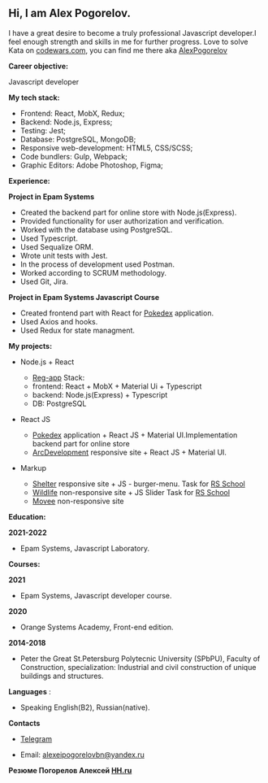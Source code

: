 ## Hi, I am Alex Pogorelov.

I have a great desire to become a truly professional Javascript developer.I feel enough strength and skills in me for further progress.
Love to solve Kata on [codewars.com](https://www.codewars.com/), you can find me there aka [AlexPogorelov](https://www.codewars.com/users/AlexPogorelov)

**Career objective:**

Javascript developer

**My tech stack:** 
* Frontend: React, MobX, Redux;
* Backend: Node.js, Express;
* Testing: Jest;
* Database: PostgreSQL, MongoDB;
* Responsive web-development: HTML5, CSS/SCSS;
* Code bundlers: Gulp, Webpack;
* Graphic Editors: Adobe Photoshop, Figma;

**Experience:**

**Project in Epam Systems**

* Сreated the backend part for online store with Node.js(Express).
* Provided functionality for user authorization and verification.
* Worked with the database using PostgreSQL.
* Used Typescript.
* Used Sequalize ORM.
* Wrote unit tests with Jest.
* In the process of development used Postman.
* Worked according to SCRUM methodology.
* Used Git, Jira.

**Project in Epam Systems Javascript Course**

* Created frontend part with React for [Pokedex]( https://github.com/PogorelovAlex/pokemon_app) application.
* Used Axios and hooks.
* Used Redux for state managment.

**My projects:**

* Node.js + React
  * [Reg-app]( https://github.com/PogorelovAlex/reg_app) 
   Stack: 
   * frontend: React + MobX + Material Ui + Typescript
   * backend: Node.js(Express) + Typescript
   * DB:  PostgreSQL 
   

* React JS
  * [Pokedex]( https://github.com/PogorelovAlex/pokemon_app) application + React JS + Material UI.Implementation backend part for online store 
  * [ArcDevelopment]( https://pogorelovalex.github.io/ArcDevelopment/#/) responsive site + React JS + Material UI. 
  
* Markup

  * [Shelter]( https://pogorelovalex.github.io/shelterRS/) responsive site + JS - burger-menu. Task for  [RS School](https://rs.school/)
  * [Wildlife](https://pogorelovalex.github.io/wildlife/#) non-responsive site + JS Slider Task for  [RS School](https://rs.school/)
  * [Movee](https://pogorelovalex.github.io/movee/)  non-responsive site
  

**Education:**

**2021-2022**

* Epam Systems, Javascript Laboratory.

**Courses:**

**2021**

* Epam Systems, Javascript developer course.

**2020**

* Orange Systems Academy, Front-end edition.
 
**2014-2018**

* Peter the Great St.Petersburg Polytecnic University (SPbPU), Faculty of Construction, specialization: Industrial and civil construction of unique buildings and structures. 

 **Languages** :

* Speaking English(B2), Russian(native).

**Contacts**

* [Telegram]( https://t.me/Kimledov)

* Email: alexeipogorelovbn@yandex.ru

**Резюме Погорелов Алексей [HH.ru]( https://spb.hh.ru/applicant/resumes/view?resume=4386b3afff063805be0039ed1f724449477450)**


